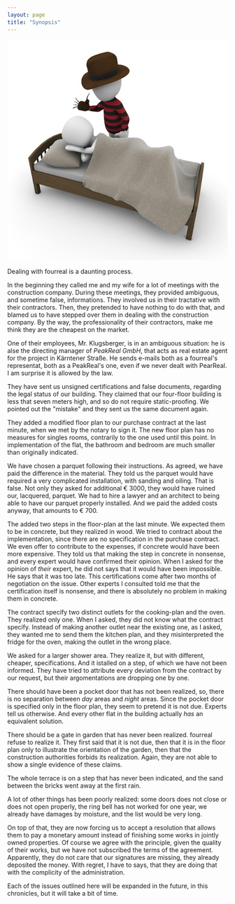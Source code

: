 ```yaml
---
layout: page
title: "Synopsis"
---
```


![fourreal](/assets/covers/movie-star-1027365_640.jpg)

Dealing with fourreal is a daunting process.

In the beginning they called me and my wife for a lot of meetings with
the construction company.  During these meetings, they provided
ambiguous, and sometime false, informations.  They involved us in
their tractative with their contractors.  Then, they pretended to have
nothing to do with that, and blamed us to have stepped over them in
dealing with the construction company.  By the way, the
professionality of their contractors, make me think they are the
cheapest on the market.

One of their employees, Mr. Klugsberger, is in an ambiguous situation:
he is alse the directing manager of _PeakReal GmbH_, that acts as real
estate agent for the project in Kärntener Straße.  He sends e-mails
both as a fourreal's representat, both as a PeakReal's one, even if we
never dealt with PearReal.  I am surprise it is allowed by the law.

They have sent us unsigned certifications and false documents,
regarding the legal status of our building.  They claimed that our
four-floor building is less that seven meters high, and so do not
require static-proofing.  We pointed out the "mistake" and they sent
us the same document again.

They added a modified floor plan to our purchase contract at the last
minute, when we met by the notary to sign it.  The new floor plan has
no measures for singles rooms, contrarily to the one used until this
point.  In implementation of the flat, the bathroom and bedroom are
much smaller than originally indicated.

We have chosen a parquet following their instructions.  As agreed, we
have paid the difference in the material. They told us the parquet
would have required a very complicated installation, with sanding and
oiling.  That is false.  Not only they asked for additional € 3000,
they would have ruined our, lacquered, parquet.  We had to hire a
lawyer and an architect to being able to have our parquet properly
installed. And we paid the added costs anyway, that amounts to € 700.

The added two steps in the floor-plan at the last minute. We expected
them to be in concrete, but they realized in wood.  We tried to
contract about the implementation, since there are no specification in
the purchase contract.  We even offer to contribute to the expenses,
if concrete would have been more expensive.  They told us that making
the step in concrete in nonsense, and every expert would have
confirmed their opinion.  When I asked for the opinion of _their_
expert, he did not says that it would have been impossible.  He says
that it was too late.  This certifications come after two months of
negotiation on the issue.  Other experts I consulted told me that the
certification itself is nonsense, and there is absolutely no problem
in making them in concrete.

The contract specify two distinct outlets for the cooking-plan and the
oven.  They realized only one.  When I asked, they did not know what
the contract specify.  Instead of making another outlet near the
existing one, as I asked, they wanted me to send them the kitchen
plan, and they misinterpreted the fridge for the oven, making the
outlet in the wrong place.

We asked for a larger shower area.  They realize it, but with
different, cheaper, specifications.  And it istalled on a step, of
which we have not been informed.  They have tried to attribute every
deviation from the contract by our request, but their argomentations
are dropping one by one.

There should have been a pocket door that has not been realized, so,
there is no separation between _day_ areas and _night_ areas.  Since
the pocket door is specified only in the floor plan, they seem to
pretend it is not due.  Experts tell us otherwise.  And every other
flat in the building actually _has_ an equivalent solution.

There should be a gate in garden that has never been realized.
fourreal refuse to realize it.  They first said that it is not due,
then that it is in the floor plan only to illustrate the orientation
of the garden, then that the construction authorities forbids its
realization.  Again, they are not able to show a single evidence of
these claims.

The whole terrace is on a step that has never been indicated, and the
sand between the bricks went away at the first rain.

A lot of other things has been poorly realized: some doors does not
close or does not open properly, the ring bell has not worked for one
year, we already have damages by moisture, and the list would be very
long.

On top of that, they are now forcing us to accept a resolution that
allows them to pay a monetary amount instead of finishing some works
in jointly owned properties.  Of course we agree with the principle,
given the quality of their works, but we have not subscribed the terms
of the agreement.  Apparently, they do not care that our signatures
are missing, they already deposited the money.  With regret, I have to
says, that they are doing that with the complicity of the
administration.

Each of the issues outlined here will be expanded in the future, in
this chronicles, but it will take a bit of time.
